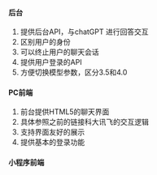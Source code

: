 

#### 后台

1. 提供后台API，与chatGPT  进行回答交互
2. 区别用户的身份
3. 可以终止用户的聊天会话
4. 提供用户登录的API
5. 方便切换模型参数，区分3.5和4.0



#### PC前端

1. 前台提供HTML5的聊天界面
2. 具体参照之前的链接科大讯飞的交互逻辑
3. 支持界面友好的展示
4. 提供基本的登录功能

#### 小程序前端